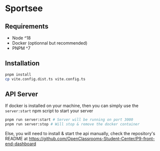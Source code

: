 # Sportsee

## Requirements

- Node ^18
- Docker (optionnal but recommended)
- PNPM ^7

## Installation

```bash
pnpm install
cp vite.config.dist.ts vite.config.ts
```

## API Server

If docker is installed on your machine, then you can simply use the `server:start` npm script to start your server

```bash
pnpm run server:start # Server will be running on port 3000
pnpm run server:stop # Will stop & remove the docker container
```

Else, you will need to install & start the api manually, check the repository's README at https://github.com/OpenClassrooms-Student-Center/P9-front-end-dashboard
